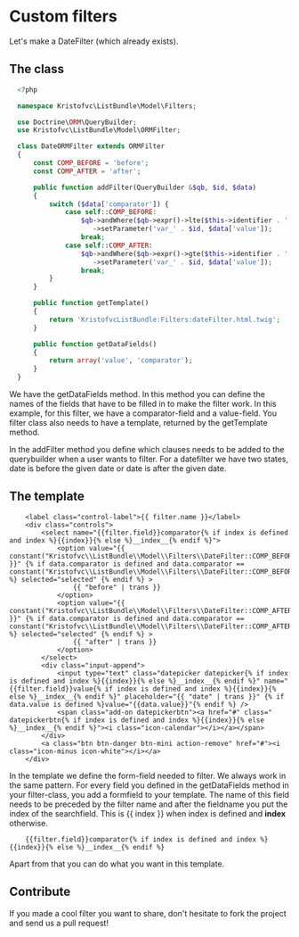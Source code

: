 Custom filters
==============

Let's make a DateFilter (which already exists).

## The class

```php
  <?php

  namespace Kristofvc\ListBundle\Model\Filters;

  use Doctrine\ORM\QueryBuilder;
  use Kristofvc\ListBundle\Model\ORMFilter;

  class DateORMFilter extends ORMFilter
  {
      const COMP_BEFORE = 'before';
      const COMP_AFTER = 'after';

      public function addFilter(QueryBuilder &$qb, $id, $data)
      {
          switch ($data['comparator']) {
              case self::COMP_BEFORE:
                  $qb->andWhere($qb->expr()->lte($this->identifier . '.' . $this->field, ':var_' . $id))
                     ->setParameter('var_' . $id, $data['value']);
                  break;
              case self::COMP_AFTER:
                  $qb->andWhere($qb->expr()->gte($this->identifier . '.' . $this->field, ':var_' . $id))
                     ->setParameter('var_' . $id, $data['value']);
                  break;
          }
      }

      public function getTemplate()
      {
          return 'KristofvcListBundle:Filters:dateFilter.html.twig';
      }

      public function getDataFields()
      {
          return array('value', 'comparator');
      }
  }
```

We have the getDataFields method. In this method you can define the names of the fields that have to be filled in to make the filter work.
In this example, for this filter, we have a comparator-field and a value-field. 
You filter class also needs to have a template, returned by the getTemplate method. 

In the addFilter method you define which clauses needs to be added to the querybuilder when a user wants to filter.
For a datefilter we have two states, date is before the given date or date is after the given date.

## The template

```twig
    <label class="control-label">{{ filter.name }}</label>
    <div class="controls">
        <select name="{{filter.field}}comparator{% if index is defined and index %}{{index}}{% else %}__index__{% endif %}">
            <option value="{{ constant("Kristofvc\\ListBundle\\Model\\Filters\\DateFilter::COMP_BEFORE") }}" {% if data.comparator is defined and data.comparator == constant("Kristofvc\\ListBundle\\Model\\Filters\\DateFilter::COMP_BEFORE") %} selected="selected" {% endif %} >
                {{ "before" | trans }}
            </option>
            <option value="{{ constant("Kristofvc\\ListBundle\\Model\\Filters\\DateFilter::COMP_AFTER") }}" {% if data.comparator is defined and data.comparator == constant("Kristofvc\\ListBundle\\Model\\Filters\\DateFilter::COMP_AFTER") %} selected="selected" {% endif %} >
                {{ "after" | trans }}
            </option>
        </select>
        <div class="input-append">
            <input type="text" class="datepicker datepicker{% if index is defined and index %}{{index}}{% else %}__index__{% endif %}" name="{{filter.field}}value{% if index is defined and index %}{{index}}{% else %}__index__{% endif %}" placeholder="{{ "date" | trans }}" {% if data.value is defined %}value="{{data.value}}"{% endif %} />
            <span class="add-on datepickerbtn"><a href="#" class=" datepickerbtn{% if index is defined and index %}{{index}}{% else %}__index__{% endif %}"><i class="icon-calendar"></i></a></span>
        </div>    
        <a class="btn btn-danger btn-mini action-remove" href="#"><i class="icon-minus icon-white"></i></a>
    </div> 
```

In the template we define the form-field needed to filter. We always work in the same pattern. For every field you defined in the getDataFields method in your filter-class, you add a formfield to your template.
The name of this field needs to be preceded by the filter name and after the fieldname you put the index of the searchfield. This is {{ index }} when index is defined and __index__ otherwise.

```twig
    {{filter.field}}comparator{% if index is defined and index %}{{index}}{% else %}__index__{% endif %}
```

Apart from that you can do what you want in this template. 

## Contribute

If you made a cool filter you want to share, don't hesitate to fork the project and send us a pull request!
